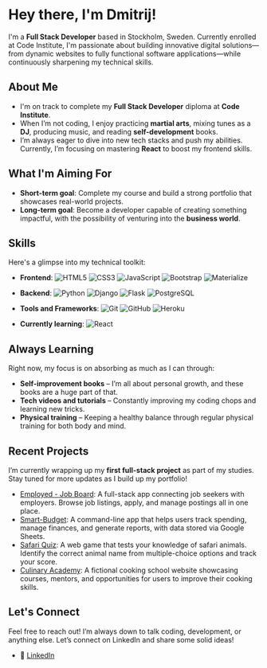 # Hey there, I'm Dmitrij!

I'm a **Full Stack Developer** based in Stockholm, Sweden. Currently enrolled at Code Institute, I'm passionate about building innovative digital solutions—from dynamic websites to fully functional software applications—while continuously sharpening my technical skills.

## About Me
- I'm on track to complete my **Full Stack Developer** diploma at **Code Institute**.
- When I’m not coding, I enjoy practicing **martial arts**, mixing tunes as a **DJ**, producing music, and reading **self-development** books.
- I’m always eager to dive into new tech stacks and push my abilities. Currently, I’m focusing on mastering **React** to boost my frontend skills.

## What I'm Aiming For
- **Short-term goal**: Complete my course and build a strong portfolio that showcases real-world projects.
- **Long-term goal**: Become a developer capable of creating something impactful, with the possibility of venturing into the **business world**. 

## Skills
Here's a glimpse into my technical toolkit:
- **Frontend**:
  ![HTML5](https://img.shields.io/badge/HTML5%20-%23E34F26.svg?&style=for-the-badge&logo=HTML5&logoColor=FFFFFF)
  ![CSS3](https://img.shields.io/badge/CSS3%20-%231572B6.svg?&style=for-the-badge&logo=CSS3&logoColor=FFFFFF)
  ![JavaScript](https://img.shields.io/badge/JavaScript%20-%23323330.svg?&style=for-the-badge&logo=JavaScript&logoColor=F7DF1E)
  ![Bootstrap](https://img.shields.io/badge/Bootstrap-563D7C?style=for-the-badge&logo=bootstrap&logoColor=white)
  ![Materialize](https://img.shields.io/badge/Materialize%20CSS-EB6E4B.svg?&style=for-the-badge&logo=materializecss&logoColor=FFFFFF)
  
- **Backend**:
  ![Python](https://img.shields.io/badge/Python%20-%23004D7A.svg?&style=for-the-badge&logo=python&logoColor=ffdf76)
  ![Django](https://img.shields.io/badge/Django-092E20?style=for-the-badge&logo=django&logoColor=white)
  ![Flask](https://img.shields.io/badge/Flask-000000?style=for-the-badge&logo=flask&logoColor=white)
  ![PostgreSQL](https://img.shields.io/badge/PostgreSQL-316192?style=for-the-badge&logo=postgresql&logoColor=white)

- **Tools and Frameworks**:
  ![Git](https://img.shields.io/badge/Git-%23F05033.svg?style=for-the-badge&logo=git&logoColor=white)
  ![GitHub](https://img.shields.io/badge/GitHub%20-%23181717.svg?&style=for-the-badge&logo=github&logoColor=white)
  ![Heroku](https://img.shields.io/badge/Heroku-430098?style=for-the-badge&logo=heroku&logoColor=white)

- **Currently learning**: 
  ![React](https://img.shields.io/badge/React-20232A?style=for-the-badge&logo=react&logoColor=61DAFB)

## Always Learning
Right now, my focus is on absorbing as much as I can through:
- **Self-improvement books** – I’m all about personal growth, and these books are a huge part of that.
- **Tech videos and tutorials** – Constantly improving my coding chops and learning new tricks.
- **Physical training** – Keeping a healthy balance through regular physical training for both body and mind.

## Recent Projects
I’m currently wrapping up my **first full-stack project** as part of my studies. Stay tuned for more updates as I build up my portfolio!

- [Employed - Job Board](): A full-stack app connecting job seekers with employers. Browse job listings, apply, and manage postings all in one place.
- [Smart-Budget](): A command-line app that helps users track spending, manage finances, and generate reports, with data stored via Google Sheets.
- [Safari Quiz](): A web game that tests your knowledge of safari animals. Identify the correct animal name from multiple-choice options and track your score.
- [Culinary Academy](): A fictional cooking school website showcasing courses, mentors, and opportunities for users to improve their cooking skills.

## Let's Connect
Feel free to reach out! I’m always down to talk coding, development, or anything else. Let’s connect on LinkedIn and share some solid ideas!

- 🔗 [LinkedIn](https://www.linkedin.com/in/dmitrij-sazniov/)
